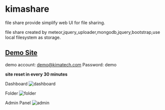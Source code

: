 # kimashare
file share provide simplify web UI for file sharing.

file share created by meteor,jquery_uploader,mongodb,jquery,bootstrap,use local filesystem as storage.

## [Demo Site](http://kimashare.kimatech.com) 
demo account: demo@kimatech.com
Password: demo

**site reset in every 30 minutes**

Dashboard
![dashboard](https://s3-ap-northeast-1.amazonaws.com/githubkimashare/home.png
)

Folder
![folder](https://s3-ap-northeast-1.amazonaws.com/githubkimashare/filesite.png)

Admin Panel
![admin](https://s3-ap-northeast-1.amazonaws.com/githubkimashare/admin.png)


